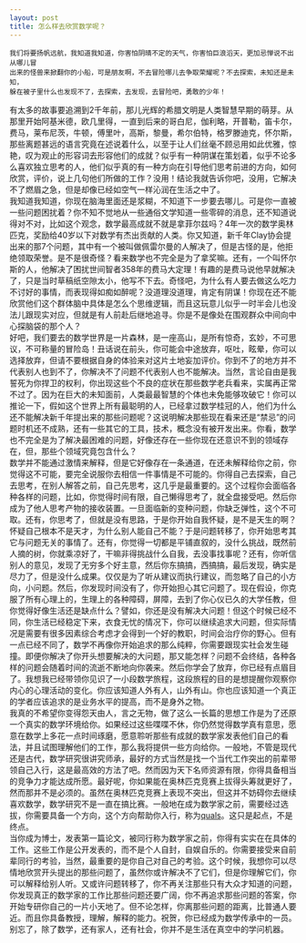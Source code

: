 ```yaml
---
layout: post
title: 怎么样去欣赏数学呢？
---
```

```
我们将要扬帆远航，我知道我知道，你害怕阴晴不定的天气，你害怕巨浪滔天，更加忌惮说不出从哪儿冒
出来的怪兽来掀翻你的小船，可是朋友啊，不去冒险哪儿去争取荣耀呢？不去探索，未知还是未知，
躲在被子里什么也发现不了，去探索，去发现，去冒险吧，勇敢的少年！
```
有太多的故事要追溯到2千年前，那儿光辉的希腊文明是人类智慧早期的萌芽。从那里开始阿基米德，欧几里得，一直到后来的哥白尼，伽利略，开普勒，笛卡尔，费马，莱布尼茨，牛顿，傅里叶，高斯，黎曼，希尔伯特，格罗滕迪克，怀尔斯，那些离题甚远的语言究竟在述说着什么，以至于让人们丝毫不顾忌用如此优雅，惊艳，叹为观止的形容词去形容他们的成就？似乎有一种阴谋在策划着，似乎不论多么喜欢独立思考的人，他们似乎真的有一种方向在引导他们思考前进的方向，如何欣赏，评价，说上几句他们所做的工作？没用！结论我就告诉你吧，没用，它解决不了燃眉之急，但是却像已经如空气一样沁润在生活之中了。  
我知道我知道，你现在脑海里面还是浆糊，不知道下一步要去哪儿。可是你一直被一些问题困扰着？你不知不觉地从一些通俗文学知道一些零碎的消息，还不知道说得对不对，比如这个观念，数学最高成就不就是拿菲尔兹吗？4年一次的数学奥林匹克，奖励给40岁以下对数学有杰出贡献的人类。你又知道，新千年Clay协会提出来的那7个问题，其中有一个被叫做佩雷尔曼的人解决了，但是古怪的是，他拒绝领取荣誉。是不是很奇怪？看来数学也不完全是为了拿奖嘛。还有，一个叫怀尔斯的人，他解决了困扰世间智者358年的费马大定理！有趣的是费马说他早就解决了，只是当时草稿纸空隙太小，他写不下去。奇怪吧，为什么有人要去做这么吃力不讨好的事情，而表现得如痴如醉呢？没道理没道理，肯定有阴谋！你现在还不能欣赏他们这个群体脑中具体是怎么个思维逻辑，而且这玩意儿似乎一时半会儿也没法儿跟现实对应，但就是有人前赴后继地追寻。你是不是像处在围观群众中间向中心探脑袋的那个人？  
好吧，我们要去的数学世界是一片森林，是一座高山，是所有惊奇，玄妙，不可思议，不可称量的冒险岛！丑话说在前头，你可能会中途放弃，呕吐，眩晕，你可以选择放弃，但请不要根据自身的体验来对这片土地妄加评价。你到不了的地方并不代表别人也到不了，你解决不了问题不代表别人也不能解决。当然，言论自由是我誓死为你捍卫的权利，你出现这些个不良的症状在那些数学老兵看来，实属再正常不过了。因为在巨大的未知面前，人类最最智慧的个体也未免能够攻破它！你可以推论一下，假如这个世界上所有最聪明的人，已经拿过数学桂冠的人，他们为什么还不能解决新千年提出来的那些问题呢？这说明解决那些现在看来还是“禁忌”的问题时机还不成熟，还有一些其它的工具，技术，概念没有被开发出来。你看，数学也不完全是为了解决最困难的问题，好像还存在一些你现在还意识不到的领域存在，但，那些个领域究竟包含什么？    
数学并不能通过激情来解释，但是它好像存在一条通道，在还未解释给你之前，你觉得这不可能，要完全说服你去相信一件事情是不可能的。你得自己去探索，自己去思考，在别人解答之前，自己先思考，这几乎是最重要的。这个过程你会面临各种各样的问题，比如，你觉得时间有限，自己懒得思考了，就全盘接受吧。然后你成为了他人思考产物的接收装置。一旦面临新的变种问题，你缺乏弹性，这个不可取。还有，你思考了，但就是没有思路，于是你开始自我怀疑，是不是天生的啊？怀疑自己根本不是天才，为什么别人能自己不能？于是问题转移了，你开始思考其它与问题无关的事情了。还有，你觉得一切都是平铺直叙的，没什么挑战，既然前人摘的树，你就乘凉好了，干嘛非得挑战什么自我，去没事找事呢？还有，你听信别人的意见，发现了无穷多个好主意，然后你东搞搞，西搞搞，最后发现，确实是尽力了，但是没什么成果。仅仅是为了听从建议而执行建议，而忽略了自己的小方向，小问题。然后，你发现时间没有了，你开始担心其它问题了。现在假设，你克服了所有心理上的，生理上的各种障碍，屏障，去到了你心仪已久的大学任教，但你觉得好像生活还是缺点什么？譬如，你还是没有解决大问题！但这个时候已经不同，你生活已经稳定下来，衣食无忧的情况下，你可以继续追求大问题，但实际情况是需要有很多因素综合考虑才会得到一个好的教职，时间会治疗你的野心。但有一点已经不同了，数学不再像你开始追求的那么纯粹，你需要跟现实社会发生碰撞。即便你解决了你开头想要解决的大问题，那又能怎样？问题不会终结，各种各样的问题会随着时间的流逝不断地向你袭来。然后你学会了放弃，你已经有点眉目了。我想我已经带领你见识了一小段数学旅程，这段旅程的目的是想提醒你观察你内心的心理活动的变化。你应该知道人外有人，山外有山。你也应该知道一个真正的学者应该追求的是业务水平的提高，而不是身外之物。  
我真的不希望你变得怨天由人，言之无物，做了这么一长篇的思想工作是为了还原一个真实的数学环境给你。如果经过这些喋喋不休，你仍然觉得数学真有意思，愿意在数学上多花一点时间琢磨，愿意聆听那些有成就的数学家发表他们自己的看法，并且试图理解他们的工作，那么我将提供一些方向给你。一般地，不管是现代还是古代，数学研究很讲究师承，最好的方式当然是找一个当代工作突出的前辈带领自己入行，这是最高效的方法了吧。然而因为天下名师资源有限，你得具备相当的竞争力才能达成所愿。最好呢，你如果能在奥林匹克竞赛上拔得头筹就更好了，然而那并不是必须的。虽然在奥林匹克竞赛上表现不突出，但这并不妨碍你去继续喜欢数学，数学研究不是一直在搞比赛。一般地在成为数学家之前，需要经过选拔，你需要具备一个方向，这个方向帮助你入行，称为[quals]({{site.baseurl}}/mathematics-quals/)。这只是起点，不是终点。  
当你成为博士，发表第一篇论文，被同行称为数学家之前，你得有实实在在具体的工作。这些工作是公开发表的，而不是个人自封，自娱自乐的。你需要接受来自前辈同行的考验，当然，最重要的是你自己对自己的考验。这个时候，我想你可以尽情地欣赏开头提出的那些问题了，虽然你或许解决不了它们，但是你理解它们，你可以解释给别人听。又或许问题转移了，你不再关注那些只有大众才知道的问题，你发现真正的数学家的工作比那些问题还要广阔，你不再追求那些问题的答案，你开始专研你自己的一片小天地了。但不论怎样，你离那些问题的距离，比普通人要近。而且你具备教授，理解，解释的能力。祝贺，你已经成为数学传承中的一员。别忘了，除了数学，还有家人，还有社会，你并不是生活在真空中的学问机器。

